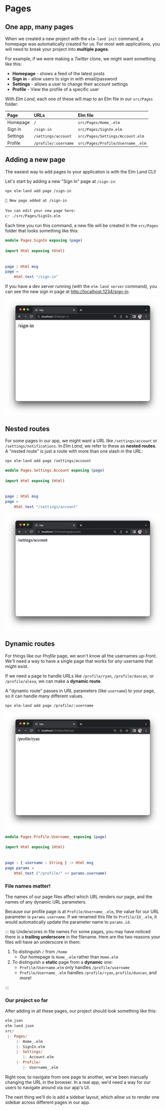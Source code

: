 # Pages

## One app, many pages

When we created a new project with the `elm-land init` command, a homepage was automatically created for us. For most web applications, you will need to break your project into __multiple pages__. 

For example, if we were making a _Twitter_ clone, we might want something like this:

- __Homepage__ - shows a feed of the latest posts
- __Sign in__ - allow users to sign in with email/password
- __Settings__ - allows a user to change their account settings
- __Profile__ - View the profile of a specific user

With _Elm Land_, each one of these will map to an Elm file in our `src/Pages` folder:

Page | URLs | Elm file
:-- | :-- | :--
Homepage | `/` | `src/Pages/Home_.elm`
Sign in | `/sign-in` | `src/Pages/SignIn.elm`
Settings | `/settings/account` | `src/Pages/Settings/Account.elm`
Profile | `/profile/:username` | `src/Pages/Profile/Username_.elm`


## Adding a new page

The easiest way to add pages to your application is with the Elm Land CLI! 

Let's start by adding a new "Sign In" page at `/sign-in`:

```sh
npx elm-land add page /sign-in
```

<code-group>
<code-block title="Terminal output">

```txt
🌈 New page added at /sign-in

You can edit your new page here:
👉 ./src/Pages/SignIn.elm
```

</code-block>
</code-group>

Each time you run this command, a new file will be created in the `src/Pages` folder that looks something like this:

<code-group>
<code-block title="src/Pages/SignIn.elm">

```elm
module Pages.SignIn exposing (page)

import Html exposing (Html)


page : Html msg
page =
    Html.text "/sign-in"
```

</code-block>
</code-group>

If you have a dev server running (with the `elm-land server` command), you can see the new sign in page at [http://localhost:1234/sign-in](http://localhost:1234/sign-in):

![Browser window showing the sign in page](./pages/sign-in.png)

## Nested routes

For some pages in our app, we might want a URL like `/settings/account` or `/settings/notifications`. In _Elm Land_, we refer to these as __nested routes__. A "nested route" is just a route with more than one slash in the URL:

```sh
npx elm-land add page /settings/account
```

<code-group>
<code-block title="src/Pages/Settings/Account.elm">

```elm
module Pages.Settings.Account exposing (page)

import Html exposing (Html)


page : Html msg
page =
    Html.text "/settings/account"
```

</code-block>
</code-group>

![Browser window showing the settings page](./pages/settings.png)

## Dynamic routes

For things like our _Profile_ page, we won't know all the usernames up-front. We'll need a way to have a single page that works for _any_ username that might exist.

If we need a page to handle URLs like `/profile/ryan`, `/profile/duncan`, or `/profile/alexa`, we can make a __dynamic route__. 

A "dynamic route" passes in URL parameters (like `username`) to your page, so it can handle many different values.

```sh
npx elm-land add page /profile/:username
```

![Browser window showing the profile page](./pages/profile-ryan.png)


<code-group>
<code-block title="src/Pages/Profile/Username_.elm">

```elm
module Pages.Profile.Username_ exposing (page)

import Html exposing (Html)


page : { username : String } -> Html msg
page params =
    Html.text ("/profile/" ++ params.username)
```

</code-block>
</code-group>

### File names matter!

The names of our page files affect which URL renders our page, and the names of any dynamic URL parameters.

Because our profile page is at `Profile/Username_.elm`, the value for our URL parameter is `params.username`. If we renamed this file to `Profile/Id_.elm`, it would automatically update the parameter name to `params.id`.


::: tip Underscores in file names
For some pages, you may have noticed there is a __trailing underscore__ in the filename. Here are the two reasons your files will have an underscore in them:
1. To distinguish `/` from `/home` 
     - Our homepage is `Home_.elm` rather than `Home.elm`
2. To distinguish a __static__ page from a __dynamic__ one:
     - `Profile/Username.elm` only handles `/profile/username`
     - `Profile/Username_.elm` handles `/profile/ryan`, `profile/duncan`, and more!

:::


### Our project so far

After adding in all these pages, our project should look something like this:

```hs
elm.json
elm-land.json
src/
 |- Pages/
     |- Home_.elm
     |- SignIn.elm
     |- Settings/
        |- Account.elm
     |- Profile/
        |- Username_.elm
```

Right now, to navigate from one page to another, we've been manually changing the URL in the browser. In a real app, we'd need a way for our users to navigate around via our app's UI. 

The next thing we'll do is add a sidebar layout, which allow us to render one sidebar across different pages in our app.